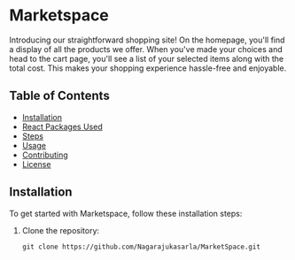 # Marketspace

Introducing our straightforward shopping site! On the homepage, you'll find a display of all the products we offer. When you've made your choices and head to the cart page, you'll see a list of your selected items along with the total cost. This makes your shopping experience hassle-free and enjoyable.

## Table of Contents

- [Installation](#installation)
- [React Packages Used](#react-packages-used)
- [Steps](#steps)
- [Usage](#usage)
- [Contributing](#contributing)
- [License](#license)

## Installation

To get started with Marketspace, follow these installation steps:

1. Clone the repository:
   ```
   git clone https://github.com/Nagarajukasarla/MarketSpace.git
   ```